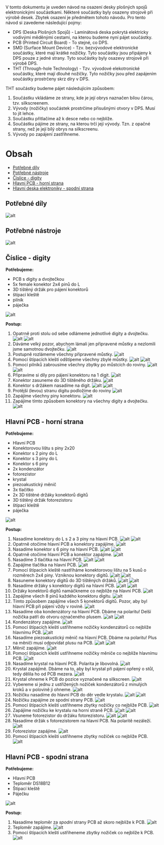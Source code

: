 V tomto dokumentu je uveden návod na osazení desky plošných spojů elektronickými součástkami. Některé součástky byly osazeny strojově při výrobě desek. Zbytek osazení je předmětem tohoto návodu.
Pro tento návod si zavedeme následující pojmy:
* DPS (Deska Plošných Spojů) - Laminátová deska pokrytá elektricky vodivými měděnými cestami, na kterou budeme nyní pájet součástky.
* PCB (Printed Circuit Board) - To stejné, co DPS.
* SMD (Surface Mount Device) - Tzv. bezvývodové elektronické součástky, které mají krátké nožičky. Tyto součástky jsou připájeny k DPS pouze z jedné strany. Tyto součástky byly osazevy strojově při výrobě DPS.
* THT (Through-hole Technology) - Tzv. vývodové elekotronické součástky, které mají dlouhé nožičky. Tyto nožičky jsou před zapájením součástky prostrčeny skrz díry v DPS.

THT součástky budeme pájet následujícím způsobem:
1. Součástku vkládáme ze strany, kde je její obrys naznačen bílou čárou, tzv. silkscreenem.
1. Vývody (nožičky) součástek prostrčíme přisušnými otvory v DPS. Musí to jít lehce.
1. Součástku přitlačíme až k desce nebo co nejblíže.
1. Součástku pájíme ze strany, na kterou trčí její vývody. Tzn. z opačné strany, než je její bílý obrys na silkscreenu.
1. Vývody po zapájení zastřihneme.

# Obsah
* [Potřebné díly](#dily)
* [Potřebné nástroje](#nastroje)
* [Číslice - digity](#digity)
* [Hlavní PCB - horní strana](#hlavni_pcb_horni)
* [Hlavní deska elektroniky - spodní strana](#hlavni_pcb_spodni)

<!-- _________________________________________________________________ -->
## <a name = dily>Potřebné díly</a>

![alt](SupportFiles/IMG_3073.jpeg)

<!-- _________________________________________________________________ -->
## <a name = nastroje>Potřebné nástroje</a>

![alt](SupportFiles/.jpeg)

<!-- _________________________________________________________________ -->
## <a name = digity>Číslice - digity</a>

**Potřebujeme:**
* PCB s digity a dvojtečkou
* 5x female konektor 2x4 pinů do L
* 3D tištěný držák pro pájení konektorů
* štípací kleště
* pilník
* páječka

![alt](SupportFiles/IMG_3074.jpeg)

**Postup:**
1. Opatrně proti stolu od sebe odlámeme jednotlivé digity a dvojtečku.
![alt](SupportFiles/IMG_3075.jpeg)
![alt](SupportFiles/IMG_3076.jpeg)
1. Dáváme velký pozor, abychom lámali jen připravené můstky a nezlomili jsme samotnou dvojtečku.
![alt](SupportFiles/IMG_3082.jpeg)
1. Postupně rozlámeme všechny připravené můstky.
![alt](SupportFiles/IMG_3094.jpeg)
1. Pomocí štípacích kleští odštípeme všechny zbylé můstky.
![alt](SupportFiles/IMG_3101.jpeg)
![alt](SupportFiles/IMG_3113.jpeg)
1. Pomocí pilníků zabrousíme všechny zbytky po můstcích do roviny.
![alt](SupportFiles/IMG_3134.jpeg)
![alt](SupportFiles/IMG_3141.jpeg)
1. Připravíme si díly pro pájení konektoru na 1 digit.
![alt](SupportFiles/IMG_3147.jpeg)
1. Konektor zasuneme do 3D tištěného držáku.
![alt](SupportFiles/IMG_3148.jpeg)
1. Konektor s držákem nasadíme na digit.
![alt](SupportFiles/IMG_3149.jpeg)
![alt](SupportFiles/IMG_3150.jpeg)
1. Protější (levou) stranu digitu podložíme do roviny
![alt](SupportFiles/IMG_3151.jpeg)
1. Zapájíme všechny piny konektoru.
![alt](SupportFiles/IMG_3155.jpeg)
1. Zapájíme tímto způsobem konektory na všechny digity a dvojtečku.
![alt](SupportFiles/IMG_3163.jpeg)


<!-- _________________________________________________________________ -->
## <a name = hlavni_pcb_horni>Hlavní PCB - horní strana</a>

**Potřebujeme:**
* Hlavní PCB
* Konektorovou lištu s piny 2x20
* Konektor s 2 piny do L
* Konektor s 3 piny do L
* Konektor s 6 piny
* 2x kondenzátor
* fotorezistor
* krystal
* piezoakustický měnič
* 3x tlačítko
* 2x 3D tištěné držáky konektorů digitů
* 3D tištěný držák fotorezistoru
* štípací kleště
* páječka

![alt](SupportFiles/IMG_3164.jpeg)

**Postup:**
1. Nasadíme konektory do L s 2 a 3 piny na hlavní PCB.
![alt](SupportFiles/IMG_3268.jpeg)
![alt](SupportFiles/IMG_3269.jpeg)
1. Opatrně otočíme hlavní PCB a konektory zapájíme.
![alt](SupportFiles/IMG_3277.jpeg)
1. Nasadíme konektor s 6 piny na hlavní PCB.
![alt](SupportFiles/IMG_3287.jpeg)
![alt](SupportFiles/IMG_3295.jpeg)
1. Opatrně otočíme hlavní PCB a konektor zapájíme.
![alt](SupportFiles/IMG_3307.jpeg)
1. Nasadíme 3 tlačítka na hlavní PCB.
![alt](SupportFiles/IMG_3319.jpeg)
![alt](SupportFiles/IMG_3324.jpeg)
1. Zapájíme tlačítka na hlavní PCB.
![alt](SupportFiles/IMG_3337.jpeg)
1. Pomocí štípacích kleště nastříháme konektorovou lištu na 5 kusů o rozměrech 2x4 piny. Vzniknou konektory digitů.
![alt](SupportFiles/IMG_3170.jpeg)
![alt](SupportFiles/IMG_3180.jpeg)
1. Nasuneme konektory digitů do 3D tištěných držáků.
![alt](SupportFiles/IMG_3190.jpeg)
![alt](SupportFiles/IMG_3202.jpeg)
1. Nasadíme držáky s konektory digitů na hlavní PCB.
![alt](SupportFiles/IMG_3222.jpeg)
![alt](SupportFiles/IMG_3230.jpeg)
1. Držáky konektorů digitů namáčkneme co nejblíže na hlavní PCB.
![alt](SupportFiles/IMG_3266.jpeg)
1. Zapájíme všech 8 pinů každého konektoru digitu.
![alt](SupportFiles/IMG_3263.jpeg)
1. Tímto způsobem zapájíme všech 5 konektorů digitů. Pozor, aby byl hlavní PCB při pájení vždy v rovině.
![alt](SupportFiles/IMG_3267.jpeg)
1. Nasadíme oba kondenzátory na hlavní PCB. Dbáme na polaritu! Delší nožička patří do otvoru označeného plusem.
![alt](SupportFiles/IMG_3366.jpeg)
![alt](SupportFiles/IMG_3376.jpeg)
1. Kondenzátory zapájíme.
![alt](SupportFiles/IMG_3384.jpeg)
1. Pomocí štípacích kleští ustřihneme nožičky kondenzátorů co nejblíže hlavnímu PCB.
![alt](SupportFiles/IMG_3395.jpeg)
1. Nasadíme piezoakustický měnič na hlavní PCB. Dbáme na polaritu! Plus na měniči musí odpovídat plusu na PCB.
![alt](SupportFiles/IMG_3412.jpeg)
![alt](SupportFiles/IMG_3425.jpeg)
1. Měnič zapájíme.
![alt](SupportFiles/IMG_3435.jpeg)
1. Pomocí štípacích kleští ustřihneme nožičky měniče co nejblíže hlavnímu PCB.
![alt](SupportFiles/IMG_3443.jpeg)
1. Nasadíme krystal na hlavní PCB. Polarita je libovolná.
![alt](SupportFiles/IMG_3453.jpeg)
1. Krystal zapájímě. Dbáme na to, aby byl krystal při pájení opřený o stůl, tedy dělila ho od PCB mezera.
![alt](SupportFiles/IMG_3462.jpeg)
1. Krystal ohneme k PCB do pozice vyznačené na silkscreen.
![alt](SupportFiles/IMG_3471.jpeg)
1. Vybereme si jednu z ustřižených nožiček kondenzátorů z minulých kroků a v polovině ji ohneme.
![alt](SupportFiles/IMG_3480.jpeg)
1. Nožičku nasadíme do hlavní PCB do děr vedle krystalu.
![alt](SupportFiles/IMG_3489.jpeg)
![alt](SupportFiles/IMG_3500.jpeg)
1. Nožičku zapájíme ze spodní strany PCB.
![alt](SupportFiles/IMG_3512.jpeg)
1. Pomocí štípacích kleští ustřihneme zbytky nožičky co nejblíže PCB.
![alt](SupportFiles/IMG_3528.jpeg)
1. Zapájíme nožičku ke krystalu na horní straně PCB.
![alt](SupportFiles/IMG_3558.jpeg)
![alt](SupportFiles/IMG_3570.jpeg)
1. Vsuneme fotorezistor do držáku fotorezistoru.
![alt](SupportFiles/IMG_3450.jpeg)
![alt](SupportFiles/IMG_3451.jpeg)
1. Nasadíme držák s fotorezistorem na hlavní PCB. Na polaritě nezáleží.
![alt](SupportFiles/IMG_3588.jpeg)
1. Fotorezistor zapájíme.
![alt](SupportFiles/IMG_3612.jpeg)
1. Pomocí štípacích kleští ustřihneme zbytky nožiček co nejblíže PCB.
![alt](SupportFiles/IMG_3618.jpeg)

<!-- _________________________________________________________________ -->
## <a name = hlavni_pcb_spodni>Hlavní PCB - spodní strana</a>

**Potřebujeme:**
* Hlavní PCB
* Teploměr DS18B12
* Štípací kleště
* Páječku

![alt](SupportFiles/IMG_3651.jpeg)

**Postup:**
1. Nasadíme teploměr za *spodní* strany PCB až skoro nejblíže k PCB.
![alt](SupportFiles/IMG_3660.jpeg)
1. Teploměr zapájíme.
![alt](SupportFiles/IMG_3671.jpeg)
1. Pomocí štípacích kleští ustřiheneme zbytky nožiček co nejblíže k PCB.
![alt](SupportFiles/IMG_3681.jpeg)